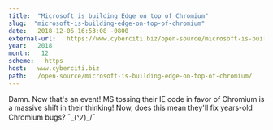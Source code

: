 ```yaml
---
title:  "Microsoft is building Edge on top of Chromium" 
slug:  "microsoft-is-building-edge-on-top-of-chromium" 
date:   2018-12-06 16:53:08 -0800 
external-url:   https://www.cyberciti.biz/open-source/microsoft-is-building-edge-on-top-of-chromium/ 
year:   2018 
month:   12 
scheme:   https 
host:   www.cyberciti.biz 
path:   /open-source/microsoft-is-building-edge-on-top-of-chromium/ 
---
```


Damn. Now that's an event! MS tossing their IE code in favor of Chromium is a massive shift in their thinking! Now, does this mean they'll fix years-old Chromium bugs? ¯\_(ツ)_/¯